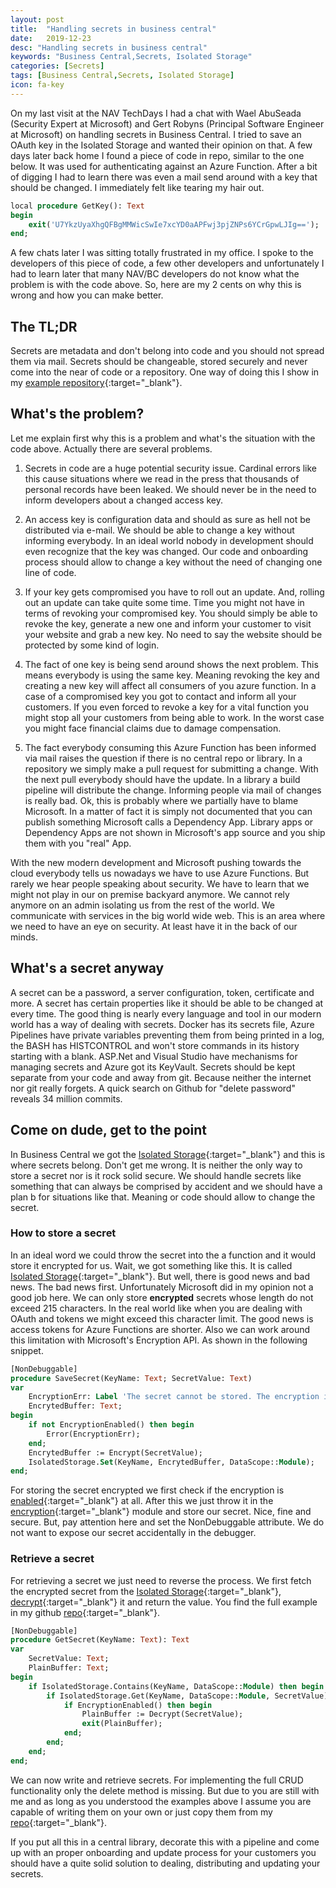 ```yaml
---
layout: post
title:  "Handling secrets in business central"
date:   2019-12-23
desc: "Handling secrets in business central"
keywords: "Business Central,Secrets, Isolated Storage"
categories: [Secrets]
tags: [Business Central,Secrets, Isolated Storage]
icon: fa-key
---
```


On my last visit at the NAV TechDays I had a chat with Wael AbuSeada (Security Expert at Microsoft) and Gert Robyns (Principal Software Engineer at Microsoft) on handling secrets in Business Central. I tried to save an OAuth key in the Isolated Storage and wanted their opinion on that. A few days later back home I found a piece of code in repo, similar to the one below. It was used for authenticating against an Azure Function. After a bit of digging I had to learn there was even a mail send around with a key that should be changed. I immediately felt like tearing my hair out. 

```pascal
local procedure GetKey(): Text
begin
    exit('U7YkzUyaXhgQFBgMMWicSwIe7xcYD0aAPFwj3pjZNPs6YCrGpwLJIg==');
end;
```

A few chats later I was sitting totally frustrated in my office. I spoke to the developers of this piece of code, a few other developers and unfortunately I had to learn later that many NAV/BC developers do not know what the problem is with the code above. So, here are my 2 cents on why this is wrong and how you can make better. 

## **The TL;DR**

Secrets are metadata and don't belong into code and you should not spread them via mail. Secrets should be changeable, stored securely and never come into the near of code or a repository. One way of doing this I show in my [example repository](https://github.com/NAVRockClimber/AlSecrectsExample){:target="_blank"}.

## **What's the problem?**

Let me explain first why this is a problem and what's the situation with the code above. Actually there are several problems.

1. Secrets in code are a huge potential security issue. Cardinal errors like this cause situations where we read in the press that thousands of personal records have been leaked. We should never be in the need to inform developers about a changed access key. 

2. An access key is configuration data and should as sure as hell not be distributed via e-mail. We should be able to change a key without informing everybody. In an ideal world nobody in development should even recognize that the key was changed. Our code and onboarding process should allow to change a key without the need of changing one line of code. 

3. If your key gets compromised you have to roll out an update. And, rolling out an update can take quite some time. Time you might not have in terms of revoking your compromised key. You should simply be able to revoke the key, generate a new one and inform your customer to visit your website and grab a new key. No need to say the website should be protected by some kind of login.

4. The fact of one key is being send around shows the next problem. This means everybody is using the same key. Meaning revoking the key and creating a new key will affect all consumers of you azure function. In a case of a compromised key you got to contact and inform all your customers. If you even forced to revoke a key for a vital function you might stop all your customers from being able to work. In the worst case you might face financial claims due to damage compensation.

5. The fact everybody consuming this Azure Function has been informed via mail raises the question if there is no central repo or library. In a repository we simply make a pull request for submitting a change. With the next pull everybody should have the update. In a library a build pipeline will distribute the change. Informing people via mail of changes is really bad. Ok, this is probably where we partially have to blame Microsoft. In a matter of fact it is simply not documented that you can publish something Microsoft calls a Dependency App. Library apps or Dependency Apps are not shown in Microsoft's app source and you ship them with you "real" App. 

With the new modern development and Microsoft pushing towards the cloud everybody tells us nowadays we have to use Azure Functions. But rarely we hear people speaking about security. We have to learn that we might not play in our on premise backyard anymore. We cannot rely anymore on an admin isolating us from the rest of the world. We communicate with services in the big world wide web. This is an area where we need to have an eye on security. At least have it in the back of our minds. 

## **What's a secret anyway**

A secret can be a password, a server configuration, token, certificate and more. A secret has certain properties like it should be able to be changed at every time. The good thing is nearly every language and tool in our modern world has a way of dealing with secrets. Docker has its secrets file, Azure Pipelines have private variables preventing them from being printed in a log, the BASH has HISTCONTROL and won't store commands in its history starting with a blank. ASP.Net and Visual Studio have mechanisms for managing secrets and Azure got its KeyVault. Secrets should be kept separate from your code and away from git. Because neither the internet nor git really forgets. A quick search on Github for "delete password" reveals 34 million commits.

## **Come on dude, get to the point**

In Business Central we got the [Isolated Storage](https://docs.microsoft.com/en-us/dynamics365/business-central/dev-itpro/developer/devenv-isolated-storage){:target="_blank"} and this is where secrets belong. Don't get me wrong. It is neither the only way to store a secret nor is it rock solid secure. We should handle secrets like something that can always be comprised by accident and we should have a plan b for situations like that. Meaning or code should allow to change the secret.

### **How to store a secret**

In an ideal word we could throw the secret into the a function and it would store it encrypted for us. Wait, we got something like this. It is called [Isolated Storage](https://docs.microsoft.com/en-us/dynamics365/business-central/dev-itpro/developer/devenv-isolated-storage){:target="_blank"}. But well, there is good news and bad news. The bad news first. Unfortunately Microsoft did in my opinion not a good job here. We can only store **encrypted** secrets whose length do not exceed 215 characters. In the real world like when you are dealing with OAuth and tokens we might exceed this character limit. The good news is access tokens for Azure Functions are shorter. Also we can work around this limitation with Microsoft's Encryption API. As shown in the following snippet.

```pascal
[NonDebuggable]
procedure SaveSecret(KeyName: Text; SecretValue: Text)
var
    EncryptionErr: Label 'The secret cannot be stored. The encryption is not enabled.';
    EncrytedBuffer: Text;
begin
    if not EncryptionEnabled() then begin
        Error(EncryptionErr);
    end;
    EncrytedBuffer := Encrypt(SecretValue);
    IsolatedStorage.Set(KeyName, EncrytedBuffer, DataScope::Module);
end;
```

For storing the secret encrypted we first check if the encryption is [enabled](https://docs.microsoft.com/en-us/dynamics365/business-central/dev-itpro/developer/methods-auto/system/system-encryptionenabled-method){:target="_blank"} at all. After this we just throw it in the [encryption](https://docs.microsoft.com/en-us/dynamics365/business-central/dev-itpro/developer/methods-auto/system/system-encrypt-method){:target="_blank"} module and store our secret. Nice, fine and secure. But, pay attention here and set the NonDebuggable attribute. We do not want to expose our secret accidentally in the debugger.

### **Retrieve a secret**

For retrieving a secret we just need to reverse the process. We first fetch the encrypted secret from the [Isolated Storage](https://docs.microsoft.com/en-us/dynamics365/business-central/dev-itpro/developer/devenv-isolated-storage){:target="_blank"}, [decrypt](https://docs.microsoft.com/en-us/dynamics365/business-central/dev-itpro/developer/methods-auto/system/system-decrypt-method){:target="_blank"} it and return the value. You find the full example in my github [repo](https://github.com/NAVRockClimber/AlSecrectsExample){:target="_blank"}.

```pascal
[NonDebuggable]
procedure GetSecret(KeyName: Text): Text
var
    SecretValue: Text;
    PlainBuffer: Text;
begin
    if IsolatedStorage.Contains(KeyName, DataScope::Module) then begin
        if IsolatedStorage.Get(KeyName, DataScope::Module, SecretValue) then begin
            if EncryptionEnabled() then begin
                PlainBuffer := Decrypt(SecretValue);
                exit(PlainBuffer);
            end;
        end;
    end;
end;
```

We can now write and retrieve secrets. For implementing the full CRUD functionality only the delete method is missing. But due to you are still with me and as long as you understood the examples above I assume you are capable of writing them on your own or just copy them from my [repo](https://github.com/NAVRockClimber/AlSecrectsExample){:target="_blank"}. 

If you put all this in a central library, decorate this with a pipeline and come up with an proper onboarding and update process for your customers you should have a quite solid solution to dealing, distributing and updating your secrets.